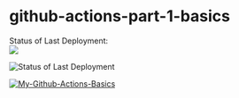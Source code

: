 # github-actions-part-1-basics

Status of Last Deployment:<br>
<img src="https://github.com/andrewbudo/github-actions-part-1-basics/actions/workflows/my-basics.yml/badge.svg?branch=main"><br>

![Status of Last Deployment](https://github.com/andrewbudo/github-actions-part-1-basics/actions/workflows/my-basics.yml/badge.svg?branch=main)

[![My-Github-Actions-Basics](https://github.com/andrewbudo/github-actions-part-1-basics/actions/workflows/my-basics.yml/badge.svg)](https://github.com/andrewbudo/github-actions-part-1-basics/actions/workflows/my-basics.yml)


